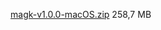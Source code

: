 [magk-v1.0.0-macOS.zip](https://mega.nz/file/KFclwKJZ#KoAaH8epzNwZpkb5v36MFtROzh4u49omLSAVpZjsRV8) 258,7 MB
